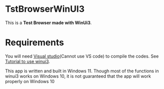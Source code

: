 # TstBrowserWinUI3

This is a **Test Browser made with WinUi3**. 

# Requirements

You will need [Visual studio](https://visualstudio.microsoft.com/downloads/)(Cannot use VS code) to compile the codes. See [Tutorial to use winui3](https://learn.microsoft.com/en-us/windows/apps/windows-app-sdk/set-up-your-development-environment?tabs=cs-vs-community%2Ccpp-vs-community%2Cvs-2022-17-1-a%2Cvs-2022-17-1-b).

This app is written and built in Windows 11. Though most of the functions in winui3 works on Windows 10, it is not guaranteed that the app will work properly on Windows 10